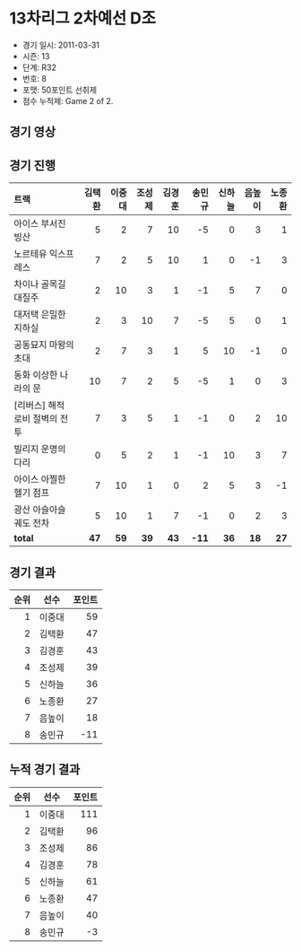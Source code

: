# 13차리그 2차예선 D조

- 경기 일시: 2011-03-31
- 시즌: 13
- 단계: R32
- 번호: 8
- 포맷: 50포인트 선취제
- 점수 누적제: Game 2 of 2.





## 경기 영상
## 경기 진행

| 트랙 | 김택환 | 이중대 | 조성제 | 김경훈 | 송민규 | 신하늘 | 음높이 | 노종환 |
|:---|---:|---:|---:|---:|---:|---:|---:|---:|
| 아이스 부서진 빙산 | 5 | 2 | 7 | 10 | -5 | 0 | 3 | 1 |
| 노르테유 익스프레스 | 7 | 2 | 5 | 10 | 1 | 0 | -1 | 3 |
| 차이나 골목길 대질주 | 2 | 10 | 3 | 1 | -1 | 5 | 7 | 0 |
| 대저택 은밀한 지하실 | 2 | 3 | 10 | 7 | -5 | 5 | 0 | 1 |
| 공동묘지 마왕의 초대 | 2 | 7 | 3 | 1 | 5 | 10 | -1 | 0 |
| 동화 이상한 나라의 문 | 10 | 7 | 2 | 5 | -5 | 1 | 0 | 3 |
| [리버스] 해적 로비 절벽의 전투 | 7 | 3 | 5 | 1 | -1 | 0 | 2 | 10 |
| 빌리지 운명의 다리 | 0 | 5 | 2 | 1 | -1 | 10 | 3 | 7 |
| 아이스 아찔한 헬기 점프 | 7 | 10 | 1 | 0 | 2 | 5 | 3 | -1 |
| 광산 아슬아슬 궤도 전차 | 5 | 10 | 1 | 7 | -1 | 0 | 2 | 3 |
| __total__ | __47__ | __59__ | __39__ | __43__ | __-11__ | __36__ | __18__ | __27__ |




## 경기 결과

| 순위 | 선수 | 포인트 |
|---:|:---:|---:|
| 1 | 이중대 | 59 |
| 2 | 김택환 | 47 |
| 3 | 김경훈 | 43 |
| 4 | 조성제 | 39 |
| 5 | 신하늘 | 36 |
| 6 | 노종환 | 27 |
| 7 | 음높이 | 18 |
| 8 | 송민규 | -11 |

## 누적 경기 결과

| 순위 | 선수 | 포인트 |
|---:|:---:|---:|
| 1 | 이중대 | 111 |
| 2 | 김택환 | 96 |
| 3 | 조성제 | 86 |
| 4 | 김경훈 | 78 |
| 5 | 신하늘 | 61 |
| 6 | 노종환 | 47 |
| 7 | 음높이 | 40 |
| 8 | 송민규 | -3 |

